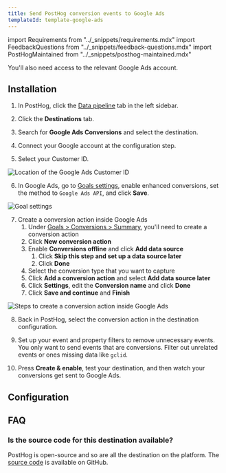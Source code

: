 ```yaml
---
title: Send PostHog conversion events to Google Ads
templateId: template-google-ads
---
```


import Requirements from "../_snippets/requirements.mdx"
import FeedbackQuestions from "../_snippets/feedback-questions.mdx"
import PostHogMaintained from "../_snippets/posthog-maintained.mdx"

<Requirements />

You'll also need access to the relevant Google Ads account.

## Installation

1. In PostHog, click the [Data pipeline](https://us.posthog.com/pipeline/overview) tab in the left sidebar.

2. Click the **Destinations** tab.

3. Search for **Google Ads Conversions** and select the destination.

4. Connect your Google account at the configuration step.

5. Select your Customer ID.

![Location of the Google Ads Customer ID](https://res.cloudinary.com/dmukukwp6/image/upload/2024_10_31_at_15_15_51_a7a003008c.png)

6. In Google Ads, go to [Goals settings](https://ads.google.com/aw/conversions/customersettings), enable enhanced conversions, set the method to `Google Ads API`, and click **Save**.

![Goal settings](https://res.cloudinary.com/dmukukwp6/image/upload/Clean_Shot_2024_11_01_at_13_38_50_d9c811bebd.png)

7. Create a conversion action inside Google Ads
   1. Under [Goals > Conversions > Summary](https://ads.google.com/aw/conversions), you'll need to create a conversion action
   2. Click **New conversion action**
   3. Enable **Conversions offline** and click **Add data source**
      1. Click **Skip this step and set up a data source later**
      2. Click **Done**
   4. Select the conversion type that you want to capture
   5. Click **Add a conversion action** and select **Add data source later**
   6. Click **Settings**, edit the **Conversion name** and click **Done**
   7. Click **Save and continue** and **Finish**

![Steps to create a conversion action inside Google Ads](https://res.cloudinary.com/dmukukwp6/image/upload/2024_11_09_at_14_52_07_dfb486cd19.gif)

8. Back in PostHog, select the conversion action in the destination configuration.

9. Set up your event and property filters to remove unnecessary events. You only want to send events that are conversions. Filter out unrelated events or ones missing data like `gclid`.

10. Press **Create & enable**, test your destination, and then watch your conversions get sent to Google Ads.

<HideOnCDPIndex>

## Configuration

<TemplateParameters />

## FAQ

### Is the source code for this destination available?

PostHog is open-source and so are all the destination on the platform. The [source code](https://github.com/PostHog/posthog/blob/master/posthog/cdp/templates/google_ads/template_google_ads.py) is available on GitHub.

<PostHogMaintained />

<FeedbackQuestions />

</HideOnCDPIndex>
